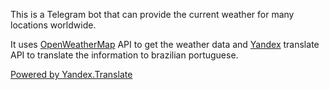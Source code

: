 This is a Telegram bot that can provide the current weather for many
locations worldwide.

It uses [OpenWeatherMap](https://openweathermap.org/) API to get the
weather data and [Yandex](https://yandex.com/) translate API to
translate the information to brazilian portuguese.

[Powered by Yandex.Translate](http://translate.yandex.com/)